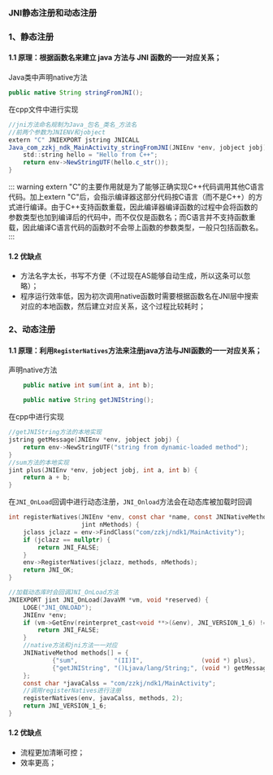 ### JNI静态注册和动态注册
### 1、静态注册
#### 1.1 原理：根据函数名来建立 java 方法与 JNI 函数的一一对应关系；
Java类中声明native方法
```java
public native String stringFromJNI();
```
在cpp文件中进行实现
```java
//jni方法命名规制为Java_包名_类名_方法名
//前两个参数为JNIENV和jobject
extern "C" JNIEXPORT jstring JNICALL
Java_com_zzkj_ndk_MainActivity_stringFromJNI(JNIEnv *env, jobject jobj) {
    std::string hello = "Hello from C++";
    return env->NewStringUTF(hello.c_str());
}
```
::: warning
extern "C"的主要作用就是为了能够正确实现C++代码调用其他C语言代码。加上extern "C"后，会指示编译器这部分代码按C语言（而不是C++）的方式进行编译。由于C++支持函数重载，因此编译器编译函数的过程中会将函数的参数类型也加到编译后的代码中，而不仅仅是函数名；而C语言并不支持函数重载，因此编译C语言代码的函数时不会带上函数的参数类型，一般只包括函数名。
:::
#### 1.2 优缺点
+ 方法名字太长，书写不方便（不过现在AS能够自动生成，所以这条可以忽略）；
+ 程序运行效率低，因为初次调用native函数时需要根据函数名在JNI层中搜索对应的本地函数，然后建立对应关系，这个过程比较耗时；
### 2、动态注册
#### 1.1 原理：利用`RegisterNatives`方法来注册java方法与JNI函数的一一对应关系；
声明native方法
```java
    public native int sum(int a, int b);

    public native String getJNIString();
```
在cpp中进行实现
```c
//getJNIString方法的本地实现
jstring getMessage(JNIEnv *env, jobject jobj) {
    return env->NewStringUTF("string from dynamic-loaded method");
}
//sum方法的本地实现
jint plus(JNIEnv *env, jobject jobj, int a, int b) {
    return a + b;
}
```
在`JNI_OnLoad`回调中进行动态注册，`JNI_Onload`方法会在动态库被加载时回调
```c
int registerNatives(JNIEnv *env, const char *name, const JNINativeMethod *methods,
                    jint nMethods) {
    jclass jclazz = env->FindClass("com/zzkj/ndk1/MainActivity");
    if (jclazz == nullptr) {
        return JNI_FALSE;
    }
    env->RegisterNatives(jclazz, methods, nMethods);
    return JNI_OK;
}

//加载动态库时会回调JNI_OnLoad方法
JNIEXPORT jint JNI_OnLoad(JavaVM *vm, void *reserved) {
    LOGE("JNI_ONLOAD");
    JNIEnv *env;
    if (vm->GetEnv(reinterpret_cast<void **>(&env), JNI_VERSION_1_6) != JNI_OK) {
        return JNI_FALSE;
    }
    //native方法和jni方法一一对应
    JNINativeMethod methods[] = {
            {"sum",          "(II)I",                (void *) plus},
            {"getJNIString", "()Ljava/lang/String;", (void *) getMessage},
    };
    const char *javaCalss = "com/zzkj/ndk1/MainActivity";
    //调用registerNatives进行注册
    registerNatives(env, javaCalss, methods, 2);
    return JNI_VERSION_1_6;
}

```
#### 1.2 优缺点
+ 流程更加清晰可控；
+ 效率更高；